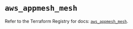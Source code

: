 # `aws_appmesh_mesh`

Refer to the Terraform Registry for docs: [`aws_appmesh_mesh`](https://registry.terraform.io/providers/hashicorp/aws/6.2.0/docs/resources/appmesh_mesh).
